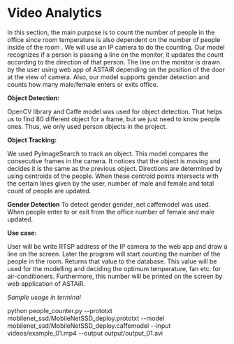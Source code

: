 # Video Analytics
In this section, the main purpose is to count the number of people in the office since room temperature is also dependent on the number of people inside of the room . We will use an IP camera to do the counting. Our model recognizes if a person is passing a line on the monitor, it updates the count according to the direction of that person. The line on the monitor is drawn by the user using web app of ASTAiR depending on the position of the door at the view of camera. Also, our model supports gender detection and counts how many male/female enters or exits office.

**Object Detection:**

OpenCV library and Caffe model was used for object detection. That helps us to find 80 different object for a frame, but we just need to know people ones. Thus, we only used person objects in the project.

**Object Tracking:**

We used PyImageSearch to track an object. This model compares the consecutive frames in the camera. It notices that the object is moving and decides it is the same as the previous object. Directions are determined by using centroids of the people. When these centroid points intersects with the certain lines given by the user, number of male and female and total count of people are updated.

**Gender Detection**
To detect gender gender_net caffemodel was used. When people enter to or exit from the office number of female and male updated.

**Use case:**

User will be write RTSP address of the IP camera to the web app and draw a line on the screen. Later the program will start counting the number of the people in the room. Returns that value to the database. This value will be used for the modelling and deciding the optimum temperature, fan etc. for air-conditioners. Furthermore, this number will be printed on the screen by web application of ASTAiR.

*Sample usage in terminal*

python people_counter.py --prototxt mobilenet_ssd/MobileNetSSD_deploy.prototxt  --model mobilenet_ssd/MobileNetSSD_deploy.caffemodel --input videos/example_01.mp4  --output output/output_01.avi
